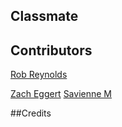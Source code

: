 ## Classmate

## Contributors 
<!-- ![Rob Reynolds](./public/rob.png) -->
[Rob Reynolds](https://github.com/razorhollow)
<!-- ![Zach Eggert](./public/zach.png) -->
[Zach Eggert](https://github.com/egger0a6)
[Savienne M](https://github.com/Savienne)

##Credits

[](https://thewebdev.info/2021/01/31/create-a-pomodoro-timer-with-react-and-javascript/)